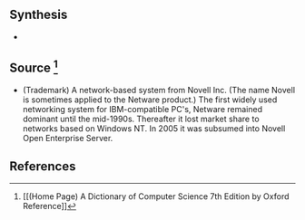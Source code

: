 ## Synthesis
- 
## Source [^1]
- (Trademark) A network-based system from Novell Inc. (The name Novell is sometimes applied to the Netware product.) The first widely used networking system for IBM-compatible PC's, Netware remained dominant until the mid-1990s. Thereafter it lost market share to networks based on Windows NT. In 2005 it was subsumed into Novell Open Enterprise Server.
## References

[^1]: [[(Home Page) A Dictionary of Computer Science 7th Edition by Oxford Reference]]